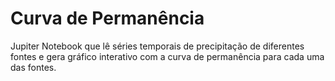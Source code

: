 # Curva de Permanência

Jupiter Notebook que lê séries temporais de precipitação de diferentes fontes e gera gráfico interativo com a curva de permanência para cada uma das fontes.
